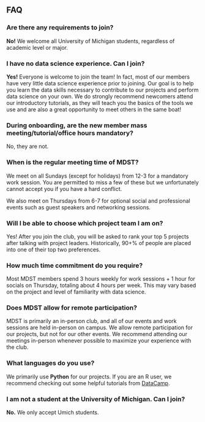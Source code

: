 ## FAQ

### Are there any requirements to join?

**No!** We welcome all University of Michigan students, regardless of academic level or major.

### I have no data science experience. Can I join?

**Yes!** Everyone is welcome to join the team! In fact, most of our members have very little data science experience prior to joining. Our goal is to help you learn the data skills necessary to contribute to our projects and perform data science on your own. We do strongly recommend newcomers attend our introductory tutorials, as they will teach you the basics of the tools we use and are also a great opportunity to meet others in the same boat!

### During onboarding, are the new member mass meeting/tutorial/office hours mandatory?

No, they are not.

### When is the regular meeting time of MDST?

We meet on all Sundays (except for holidays) from 12-3 for a mandatory work session. You are permitted to miss a few of these but we unfortunately cannot accept you if you have a hard conflict.

We also meet on Thursdays from 6-7 for optional social and professional events such as guest speakers and networking sessions.

### Will I be able to choose which project team I am on?

Yes! After you join the club, you will be asked to rank your top 5 projects after talking with project leaders. Historically, 90+% of people are placed into one of their top two preferences.

### How much time commitment do you require?

Most MDST members spend 3 hours weekly for work sessions + 1 hour for socials on Thursday, totaling about 4 hours per week. This may vary based on the project and level of familiarity with data science.

### Does MDST allow for remote participation?

MDST is primarily an in-person club, and all of our events and work sessions are held in-person on campus. We allow remote participation for our projects, but not for our other events. We recommend attending our meetings in-person whenever possible to maximize your experience with the club.

### What languages do you use?

We primarily use **Python** for our projects. If you are an R user, we recommend checking out some helpful tutorials from [DataCamp](https://www.google.com/url?q=https%3A%2F%2Fwww.datacamp.com%2Fcourses%2Fpython-for-r-users&sa=D&sntz=1&usg=AOvVaw0EGZ-9JrV1X0Kls2TJ_r7j).

### I am not a student at the University of Michigan. Can I join?

**No.** We only accept Umich students.
